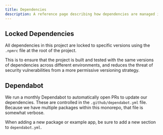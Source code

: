 ```yaml
---
title: Dependencies
description: A reference page describing how dependencies are managed in the vis project.
---
```


## Locked Dependencies
All dependencies in this project are locked to specific versions using the `.npmrc` file at the root of the project.

This is to ensure that the project is built and tested with the same versions of dependencies across different environments, and reduces the threat of security vulnerabilities from a more permissive versioning strategy.

## Dependabot
We run a monthly Dependabot to automatically open PRs to update our dependencies. These are controlled in the `.github/dependabot.yml` file. Because we have multiple packages within this monorepo, that file is somewhat verbose.

When adding a new package or example app, be sure to add a new section to `dependabot.yml`.
